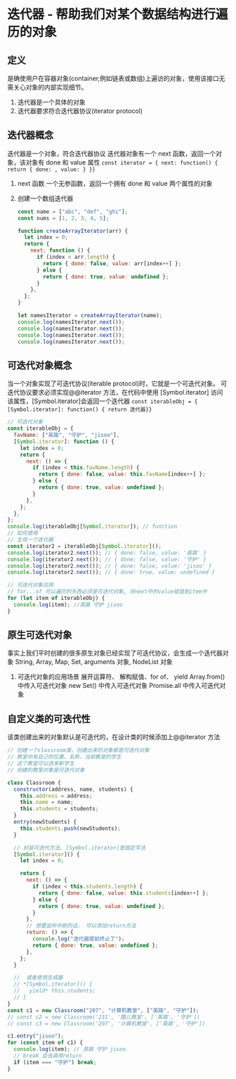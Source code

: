 # 迭代器 - 帮助我们对某个数据结构进行遍历的对象

## 定义

是确使用户在容器对象(container,例如链表或数组)上遍访的对象，使用该接口无需关心对象的内部实现细节。

1. 迭代器是一个具体的对象
2. 迭代器要求符合迭代器协议(iterator protocol)

## 迭代器概念

迭代器是一个对象，符合迭代器协议
迭代器对象有一个 next 函数，返回一个对象，该对象有 done 和 value 属性
`const iterator = { next: function() { return { done: , value: } }}`

1.  next 函数
    一个无参函数，返回一个拥有 done 和 value 两个属性的对象

2.  创建一个数组迭代器

    ```js
    const name = ["abc", "def", "ghi"];
    const nums = [1, 2, 3, 4, 5];

    function createArrayIterator(arr) {
      let index = 0;
      return {
        next: function () {
          if (index < arr.length) {
            return { done: false, value: arr[index++] };
          } else {
            return { done: true, value: undefined };
          }
        },
      };
    }

    let namesIterator = createArrayIterator(name);
    console.log(namesIterator.next());
    console.log(namesIterator.next());
    console.log(namesIterator.next());
    console.log(namesIterator.next());
    ```

## 可迭代对象概念

当一个对象实现了可迭代协议(iterable protocol)时，它就是一个可迭代对象。
可迭代协议要求必须实现@@iterator 方法，在代码中使用 [Symbol.iterator] 访问该属性，[Symbol.iterator]会返回一个迭代器
`const iterableObj = { [Symbol.iterator]: function() { return 迭代器}}`

```js
// 可迭代对象
const iterableObj = {
  favName: ["英路", "守护", "jisoo"],
  [Symbol.iterator]: function () {
    let index = 0;
    return {
      next: () => {
        if (index < this.favName.length) {
          return { done: false, value: this.favName[index++] };
        } else {
          return { done: true, value: undefined };
        }
      },
    };
  },
};
console.log(iterableObj[Symbol.iterator]); // function
// 如何使用
// 生成一个迭代器
const iterator2 = iterableObj[Symbol.iterator]();
console.log(iterator2.next()); // { done: false, value: '英路' }
console.log(iterator2.next()); // { done: false, value: '守护' }
console.log(iterator2.next()); // { done: false, value: 'jisoo' }
console.log(iterator2.next()); // { done: true, value: undefined }

// 可迭代对象应用
// for...of 可以遍历的东西必须是可迭代对象, 将next中的value赋值到item中
for (let item of iterableObj) {
  console.log(item); //英路 守护 jisoo
}
```

## 原生可迭代对象

事实上我们平时创建的很多原生对象已经实现了可迭代协议，会生成一个迭代器对象
String, Array, Map, Set, arguments 对象, NodeList 对象

1.  可迭代对象的应用场景
    展开运算符、 解构赋值、for of、 yield
    Array.from() 中传入可迭代对象
    new Set() 中传入可迭代对象
    Promise.all 中传入可迭代对象

## 自定义类的可迭代性

该类创建出来的对象默认是可迭代的，在设计类的时候添加上@@iterator 方法

```js
// 创建一个classroom类，创建出来的对象都是可迭代对象
// 教室中有自己的位置、名称、当前教室的学生
// 这个教室可以进来新学生
// 创建的教室对象是可迭代对象

class Classroom {
  constructor(address, name, students) {
    this.address = address;
    this.name = name;
    this.students = students;
  }
  entry(newStudents) {
    this.students.push(newStudents);
  }

  // 封装可迭代方法, [Symbol.iterator]是固定写法
  [Symbol.iterator]() {
    let index = 0;

    return {
      next: () => {
        if (index < this.students.length) {
          return { done: false, value: this.students[index++] };
        } else {
          return { done: true, value: undefined };
        }
      },
      // 想要监听中断的话， 可以添加return方法
      return: () => {
        console.log("迭代器提前终止了");
        return { done: true, value: undefined };
      },
    };
  }

  //  或者使用生成器
  // *[Symbol.iterator]() {
  //   yield* this.students;
  // }
}
const c1 = new Classroom("207", "计算机教室", ["英路", "守护"]);
// const c2 = new Classroom('231', '酷儿教室', ['英路', '守护'])
// const c3 = new Classroom('207', '计算机教室', ['英路', '守护'])

c1.entry("jisoo");
for (const item of c1) {
  console.log(item); // 英路 守护 jisoo
  // break 会去调用return
  if (item === "守护") break;
}
```
